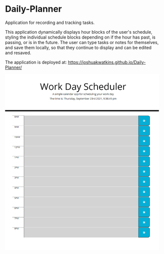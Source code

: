 # Daily-Planner
Application for recording and tracking tasks. 

This application dynamically displays hour blocks of the user's schedule, styling the individual schedule blocks depending on if the hour has past, is passing, or is in the future. The user can type tasks or notes for themselves, and save them locally, so that they continue to display and can be edited and resaved. 

The application is deployed at: https://joshuakwatkins.github.io/Daily-Planner/

![Screenshot of application](./Assets/IMG/whole-site-screenshot.png)